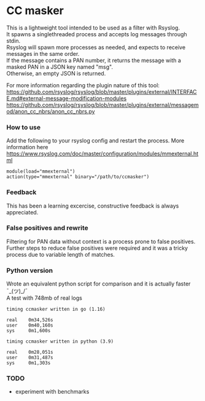 # CC masker

This is a lightweight tool intended to be used as a filter with Rsyslog.  
It spawns a singlethreaded process and accepts log messages through stdin.  
Rsyslog will spawn more processes as needed, and expects to receive messages in the same
order.  
If the message contains a PAN number, it returns the message with a masked PAN in a JSON
key named "msg".  
Otherwise, an empty JSON is returned.  

For more information regarding the plugin nature of this tool:  
https://github.com/rsyslog/rsyslog/blob/master/plugins/external/INTERFACE.md#external-message-modification-modules  
https://github.com/rsyslog/rsyslog/blob/master/plugins/external/messagemod/anon_cc_nbrs/anon_cc_nbrs.py

### How to use
Add the following to your rsyslog config and restart the process.
More information here https://www.rsyslog.com/doc/master/configuration/modules/mmexternal.html
```
module(load="mmexternal")
action(type="mmexternal" binary="/path/to/ccmasker")
```

### Feedback
This has been a learning excercise, constructive feedback is always appreciated.

### False positives and rewrite
Filtering for PAN data without context is a process prone to false positives.  
Further steps to reduce false positives were required and it was a tricky process due to
variable length of matches.

### Python version
Wrote an equivalent python script for comparison and it is actually faster ¯\_(ツ)_/¯  
A test with 748mb of real logs
```
timing ccmasker written in go (1.16)

real    0m34,526s
user    0m40,160s
sys     0m1,600s

timing ccmasker written in python (3.9)

real    0m28,051s
user    0m31,487s
sys     0m1,303s
```

### TODO
* experiment with benchmarks    
